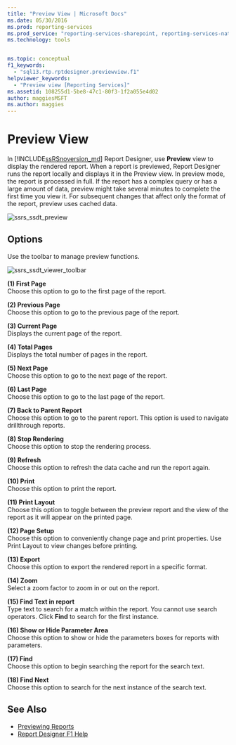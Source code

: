 ```yaml
---
title: "Preview View | Microsoft Docs"
ms.date: 05/30/2016
ms.prod: reporting-services
ms.prod_service: "reporting-services-sharepoint, reporting-services-native"
ms.technology: tools


ms.topic: conceptual
f1_keywords: 
  - "sql13.rtp.rptdesigner.previewview.f1"
helpviewer_keywords: 
  - "Preview view [Reporting Services]"
ms.assetid: 108255d1-5be8-47c1-80f3-1f2a055e4d02
author: maggiesMSFT
ms.author: maggies
---
```

# Preview View
In [!INCLUDE[ssRSnoversion_md](../../includes/ssrsnoversion-md.md)] Report Designer, use **Preview** view to display the rendered report. When a report is previewed, Report Designer runs the report locally and displays it in the Preview view. In preview mode, the report is processed in full. If the report has a complex query or has a large amount of data, preview might take several minutes to complete the first time you view it. For subsequent changes that affect only the format of the report, preview uses cached data.

  ![ssrs_ssdt_preview](../../reporting-services/media/ssrs-ssdt-preview.png)  
## Options  
 Use the toolbar to manage preview functions.  

![ssrs_ssdt_viewer_toolbar](../../reporting-services/tools/media/ssrs-ssdt-viewer-toolbar.png)

 **(1) First Page**  
 Choose this option to go to the first page of the report.  
  
 **(2) Previous Page**  
 Choose this option to go to the previous page of the report.  
  
 **(3) Current Page**  
 Displays the current page of the report.  
  
 **(4) Total Pages**  
 Displays the total number of pages in the report.  
  
 **(5) Next Page**  
 Choose this option to go to the next page of the report.  
  
 **(6) Last Page**  
 Choose this option to go to the last page of the report.  
  
 **(7) Back to Parent Report**  
 Choose this option to go to the parent report. This option is used to navigate drillthrough reports.  
  
 **(8) Stop Rendering**  
 Choose this option to stop the rendering process.  
  
 **(9) Refresh**  
 Choose this option to refresh the data cache and run the report again.  
  
 **(10) Print**  
 Choose this option to print the report.  
  
 **(11) Print Layout**  
 Choose this option to toggle between the preview report and the view of the report as it will appear on the printed page.  
  
 **(12) Page Setup**  
 Choose this option to conveniently change page and print properties. Use Print Layout to view changes before printing.  
  
 **(13) Export**  
 Choose this option to export the rendered report in a specific format.  
  
 **(14) Zoom**  
 Select a zoom factor to zoom in or out on the report.  
  
 **(15) Find Text in report**  
 Type text to search for a match within the report. You cannot use search operators. Click **Find** to search for the first instance.  

 **(16) Show or Hide Parameter Area**  
 Choose this option to show or hide the parameters boxes for reports with parameters.
 
 **(17) Find**  
 Choose this option to begin searching the report for the search text.  
  
 **(18) Find Next**  
 Choose this option to search for the next instance of the search text.  
  
## See Also  
+ [Previewing Reports](../../reporting-services/reports/previewing-reports.md)
+ [Report Designer F1 Help](../../reporting-services/tools/report-designer-f1-help.md)  
  
  
